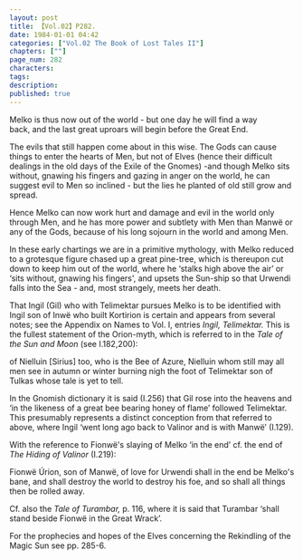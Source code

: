 ```yaml
---
layout: post
title: 【Vol.02】P282.
date: 1984-01-01 04:42
categories: ["Vol.02 The Book of Lost Tales II"]
chapters: [""]
page_num: 282
characters: 
tags: 
description: 
published: true
---
```


<p style="text-indent: 0;">
Melko is thus now out of the world - but one day he will find a way<BR>back, and the last great uproars will begin before the Great End.
</p>

The evils that still happen come about in this wise. The Gods can cause things to enter the hearts of Men, but not of Elves (hence their difficult dealings in the old days of the Exile of the Gnomes) -and though Melko sits without, gnawing his fingers and gazing in anger on the world, he can suggest evil to Men so inclined - but the lies he planted of old still grow and spread.

Hence Melko can now work hurt and damage and evil in the world only through Men, and he has more power and subtlety with Men than Manwë or any of the Gods, because of his long sojourn in the world and among Men.

In these early chartings we are in a primitive mythology, with Melko reduced to a grotesque figure chased up a great pine-tree, which is thereupon cut down to keep him out of the world, where he ‘stalks high above the air’ or ‘sits without, gnawing his fingers', and upsets the Sun-ship so that Urwendi falls into the Sea - and, most strangely, meets her death.

That Ingil (Gil) who with Telimektar pursues Melko is to be identified with Ingil son of Inwë who built Kortirion is certain and appears from several notes; see the Appendix on Names to Vol. I, entries <I>Ingil, Telimektar. </I>This is the fullest statement of the Orion-myth, which is referred to in the <I>Tale of the Sun and Moon </I>(see I.182,200):

of Nielluin [Sirius] too, who is the Bee of Azure, Nielluin whom still may all men see in autumn or winter burning nigh the foot of Telimektar son of Tulkas whose tale is yet to tell.

In the Gnomish dictionary it is said (I.256) that Gil rose into the heavens and ‘in the likeness of a great bee bearing honey of flame’ followed Telimektar. This presumably represents a distinct conception from that referred to above, where Ingil ‘went long ago back to Valinor and is with Manwë’ (I.129).

With the reference to Fionwë's slaying of Melko ‘in the end’ cf. the end of <I>The Hiding of Valinor </I>(I.219):

Fionwë Úrion, son of Manwë, of love for Urwendi shall in the end be Melko's bane, and shall destroy the world to destroy his foe, and so shall all things then be rolled away.

Cf. also the <I>Tale of Turambar, </I>p. 116, where it is said that Turambar ‘shall stand beside Fionwë in the Great Wrack’.

For the prophecies and hopes of the Elves concerning the Rekindling of the Magic Sun see pp. 285-6.

